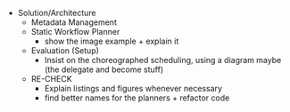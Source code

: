 - Solution/Architecture
    - Metadata Management
    - Static Workflow Planner
        - show the image example + explain it
    - Evaluation (Setup)
        - Insist on the choreographed scheduling, using a diagram maybe (the delegate and become stuff)
    - RE-CHECK
        - Explain listings and figures whenever necessary
        - find better names for the planners + refactor code